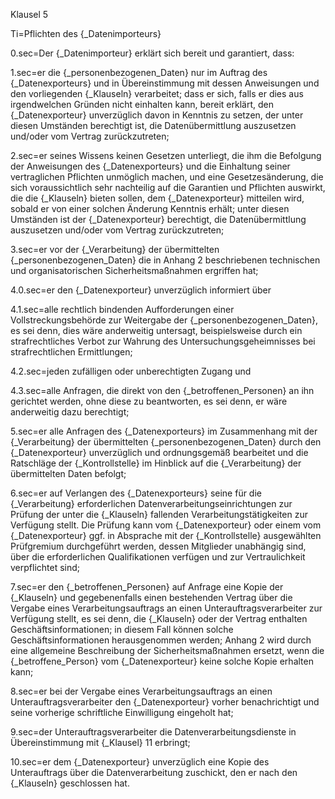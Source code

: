 Klausel 5

Ti=Pflichten des {_Datenimporteurs} 

0.sec=Der {_Datenimporteur} erklärt sich bereit und garantiert, dass:

1.sec=er die {_personenbezogenen_Daten} nur im Auftrag des {_Datenexporteurs} und in Übereinstimmung mit dessen Anweisungen und den vorliegenden {_Klauseln} verarbeitet; dass er sich, falls er dies aus irgendwelchen Gründen nicht einhalten kann, bereit erklärt, den {_Datenexporteur} unverzüglich davon in Kenntnis zu setzen, der unter diesen Umständen berechtigt ist, die Datenübermittlung auszusetzen und/oder vom Vertrag zurückzutreten;

2.sec=er seines Wissens keinen Gesetzen unterliegt, die ihm die Befolgung der Anweisungen des {_Datenexporteurs} und die Einhaltung seiner vertraglichen Pflichten unmöglich machen, und eine Gesetzesänderung, die sich voraussichtlich sehr nachteilig auf die Garantien und Pflichten auswirkt, die die {_Klauseln} bieten sollen, dem {_Datenexporteur} mitteilen wird, sobald er von einer solchen Änderung Kenntnis erhält; unter diesen Umständen ist der {_Datenexporteur} berechtigt, die Datenübermittlung auszusetzen und/oder vom Vertrag zurückzutreten;

3.sec=er vor der {_Verarbeitung} der übermittelten {_personenbezogenen_Daten} die in Anhang 2 beschriebenen technischen und organisatorischen Sicherheitsmaßnahmen ergriffen hat;

4.0.sec=er den {_Datenexporteur} unverzüglich informiert über

4.1.sec=alle rechtlich bindenden Aufforderungen einer Vollstreckungsbehörde zur Weitergabe der {_personenbezogenen_Daten}, es sei denn, dies wäre anderweitig untersagt, beispielsweise durch ein strafrechtliches Verbot zur Wahrung des Untersuchungsgeheimnisses bei strafrechtlichen Ermittlungen;

4.2.sec=jeden zufälligen oder unberechtigten Zugang und

4.3.sec=alle Anfragen, die direkt von den {_betroffenen_Personen} an ihn gerichtet werden, ohne diese zu beantworten, es sei denn, er wäre anderweitig dazu berechtigt;

5.sec=er alle Anfragen des {_Datenexporteurs} im Zusammenhang mit der {_Verarbeitung} der übermittelten {_personenbezogenen_Daten} durch den {_Datenexporteur} unverzüglich und ordnungsgemäß bearbeitet und die Ratschläge der {_Kontrollstelle} im Hinblick auf die {_Verarbeitung} der übermittelten Daten befolgt;

6.sec=er auf Verlangen des {_Datenexporteurs} seine für die {_Verarbeitung} erforderlichen Datenverarbeitungseinrichtungen zur Prüfung der unter die {_Klauseln} fallenden Verarbeitungstätigkeiten zur Verfügung stellt. Die Prüfung kann vom {_Datenexporteur} oder einem vom {_Datenexporteur} ggf. in Absprache mit der {_Kontrollstelle} ausgewählten Prüfgremium durchgeführt werden, dessen Mitglieder unabhängig sind, über die erforderlichen Qualifikationen verfügen und zur Vertraulichkeit verpflichtet sind;

7.sec=er den {_betroffenen_Personen} auf Anfrage eine Kopie der {_Klauseln} und gegebenenfalls einen bestehenden Vertrag über die Vergabe eines Verarbeitungsauftrags an einen Unterauftragsverarbeiter zur Verfügung stellt, es sei denn, die {_Klauseln} oder der Vertrag enthalten Geschäftsinformationen; in diesem Fall können solche Geschäftsinformationen herausgenommen werden; Anhang 2 wird durch eine allgemeine Beschreibung der Sicherheitsmaßnahmen ersetzt, wenn die {_betroffene_Person} vom {_Datenexporteur} keine solche Kopie erhalten kann;

8.sec=er bei der Vergabe eines Verarbeitungsauftrags an einen Unterauftragsverarbeiter den {_Datenexporteur} vorher benachrichtigt und seine vorherige schriftliche Einwilligung eingeholt hat;

9.sec=der Unterauftragsverarbeiter die Datenverarbeitungsdienste in Übereinstimmung mit {_Klausel} 11 erbringt;

10.sec=er dem {_Datenexporteur} unverzüglich eine Kopie des Unterauftrags über die Datenverarbeitung zuschickt, den er nach den {_Klauseln} geschlossen hat.
